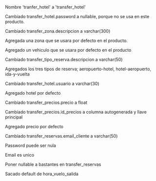 Nombre 'tranfer_hotel' a 'transfer_hotel'

Cambiado transfer_hotel.password a nullable, porque no se usa en este producto.

Cambiado transfer_zona.descripcion a varchar(300)

Agregada una zona que se usara por defecto en el producto.

Agregado un vehiculo que se usara por defecto en el producto

Cambiado transfer_tipo_reserva.descripcion a varchar(50)

Agregados los tres tipos de reserva; aeropuerto-hotel, hotel-aeropuerto, ida-y-vuelta

Cambiado transfer_hotel.usuario a varchar(30)

Agregado hotel por defecto

Cambiado transfer_precios.precio a float

Cambiado transfer_precios.id_precios a columna autogenerada y llave principal

Agregado precio por defecto

Cambiado transfer_reservas.email_cliente a varchar(50)

Password puede ser nula

Email es unico

Poner nullable a bastantes en transfer_reservas

Sacado default de hora_vuelo_salida
